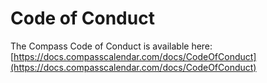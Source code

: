 # Code of Conduct

The Compass Code of Conduct is available here:
[https://docs.compasscalendar.com/docs/CodeOfConduct](https://docs.compasscalendar.com/docs/CodeOfConduct)
